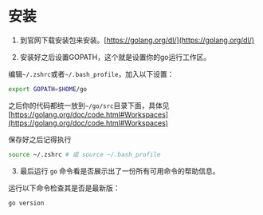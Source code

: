 
# 安装

1. 到官网下载安装包来安装。[https://golang.org/dl/](https://golang.org/dl/)

2. 安装好之后设置GOPATH，这个就是设置你的go运行工作区。

编辑`~/.zshrc`或者`~/.bash_profile`，加入以下设置：

```bash
export GOPATH=$HOME/go
```

之后你的代码都统一放到`~/go/src`目录下面，具体见 [https://golang.org/doc/code.html#Workspaces](https://golang.org/doc/code.html#Workspaces)

保存好之后记得执行

```bash
source ~/.zshrc # 或 source ~/.bash_profile
```

3. 最后运行 `go` 命令看是否展示出了一份所有可用命令的帮助信息。

运行以下命令检查其是否是最新版：

```bash
go version
```